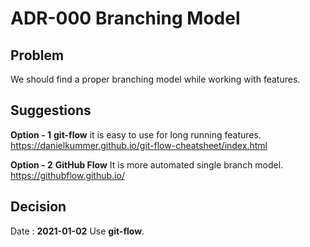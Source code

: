 # ADR-000 Branching Model

## Problem

We should find a proper branching model while working with features.

## Suggestions

**Option - 1** **git-flow** it is easy to use for long running features.
https://danielkummer.github.io/git-flow-cheatsheet/index.html

**Option - 2** **GitHub Flow** It is more automated single branch model.
https://githubflow.github.io/

## Decision
Date : **2021-01-02**
Use **git-flow**.

